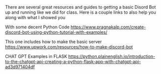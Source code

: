 There are several great resources and guides to getting a basic Disord Bot up and running like we did for class. 
Here is a couple links to also help you along with what I showed you

With some decent Python Code
https://www.pragnakalp.com/create-discord-bot-using-python-tutorial-with-examples/

This one includes how to make the basic server
https://www.upwork.com/resources/how-to-make-discord-bot

CHAT GPT Examples in FLASK
https://python.plainenglish.io/introduction-to-the-chatgpt-api-creating-a-python-flask-app-with-chatgpt-api-ad3d971404df
